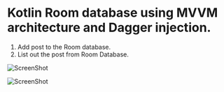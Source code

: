 # Kotlin Room database using MVVM architecture and Dagger injection.
1. Add post to the Room database.
2. List out the post from Room Database.

![ScreenShot](https://raw.github.com/saecmca/UST/main/image.png)

![ScreenShot](https://raw.github.com/saecmca/UST/main/add.jpg)
